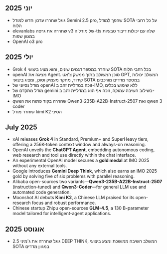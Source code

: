 ## יוני 2025
- גוגל שחררו עדכון חדש למודל Gemini 2.5 pro, שהפך למודל SOTA על כל רחבי הלוח
- elevanlabs שחררה את גרסה v3 של מודל ה-tts שלה עם יכולות דיבור טבעיות במגוון שפות 
- OpenAI o3 pro


## יולי 2025
- Grok 4 שוחרר במספר דגמים שונים, והוא מציג ביצועי SOTA בכל רחבי הלוח
- openAI מציגה את Agent. סוכן המשולב בתוך ממשק צ'אט GPT, המשלב יכולות קידוד, מחקר מעמיק וסוכן, ומציג ביצועי SOTA במספר מדדים מורכבים
- מודל נסיוני של openAI זוכה במדליית זהב ב-IMO, ללא שימוש בכלים
- מודל מתקדם של gemini בשילוב חשיבה עמוקה, זוכה אף הוא במדליית זהב ב-IMO
- qwen שחררה בקוד פתוח את Qwen3-235B-A22B-Instruct-2507 ואת qwen 3 coder
- שוחרר מודל kimi K2 הסיני

## July 2025

* xAI releases **Grok 4** in Standard, Premium+ and SuperHeavy tiers, offering a 256K-token context window and always-on reasoning.
* OpenAI unveils the **ChatGPT Agent**, embedding autonomous coding, web research and tool use directly within the chat interface.
* An experimental OpenAI model secures a **gold medal** at IMO 2025 without any external tools.
* Google introduces **Gemini Deep Think**, which also earns an IMO 2025 gold by solving five of six problems with parallel reasoning.
* Alibaba open-sources two variants—**Qwen3-235B-A22B-Instruct-2507** (instruction-tuned) and **Qwen3-Coder**—for general LLM use and automated code generation.
* Moonshot AI debuts **Kimi K2**, a Chinese LLM praised for its open-research focus and robust performance.
* Chinese startup Zhipu open-sources **GLM-4.5**, a 130 B-parameter model tailored for intelligent-agent applications.


## אוגוסט 2025
- גוגל שחררה את ג'מיני 2.5 DEEP THINK, המשלב חשיבה ממושכת ומציג ביצועי SOTA במגוון מדדים
